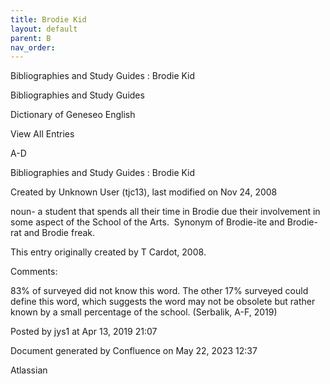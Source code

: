 ```yaml
---
title: Brodie Kid
layout: default
parent: B
nav_order:
---
```


Bibliographies and Study Guides : Brodie Kid

Bibliographies and Study Guides

Dictionary of Geneseo English

View All Entries

A-D

Bibliographies and Study Guides : Brodie Kid

Created by  Unknown User (tjc13), last modified on Nov 24, 2008

noun- a student that spends all their time in Brodie due their involvement in some aspect of the School of the Arts.  Synonym of Brodie-ite and Brodie-rat and Brodie freak.

This entry originally created by T Cardot, 2008.

Comments:

83% of surveyed did not know this word. The other 17% surveyed could define this word, which suggests the word may not be obsolete but rather known by a small percentage of the school. (Serbalik, A-F, 2019)

Posted by jys1 at Apr 13, 2019 21:07

Document generated by Confluence on May 22, 2023 12:37

Atlassian
